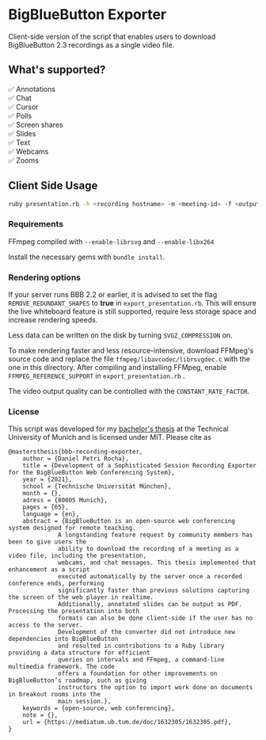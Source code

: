 
# BigBlueButton Exporter

Client-side version of the script that enables users to download BigBlueButton 2.3 recordings as a single video file.

## What's supported?

✅ Annotations <br  />
✅ Chat <br  />
✅ Cursor <br  />
✅ Polls <br  />
✅ Screen shares <br  />
✅ Slides<br  />
✅ Text <br  />
✅ Webcams <br  />
✅ Zooms <br  />

## Client Side Usage

```bash
ruby presentation.rb -h <recording hostname> -m <meeting-id> -f <output video filename>
```

### Requirements

FFmpeg compiled with `--enable-librsvg` and `--enable-libx264` <br  />

Install the necessary gems with `bundle install`. <br  />

###  Rendering options 
If your server runs BBB 2.2 or earlier, it is advised to set the flag `REMOVE_REDUNDANT_SHAPES` to **true** in `export_presentation.rb`. This will ensure the live whiteboard feature is still supported, require less storage space and increase rendering speeds.

Less data can be written on the disk by turning `SVGZ_COMPRESSION` on.

To make rendering faster and less resource-intensive, download FFMpeg's source code and replace the file `ffmpeg/libavcodec/librsvgdec.c` with the one in this directory. After compiling and installing FFMpeg, enable `FFMPEG_REFERENCE_SUPPORT` in `export_presentation.rb` .

The video output quality can be controlled with the `CONSTANT_RATE_FACTOR`.

### License

This script was developed for my [bachelor's thesis](https://mediatum.ub.tum.de/doc/1632305/1632305.pdf) at the Technical University of Munich and is licensed under MIT. Please cite as

```
@mastersthesis{bbb-recording-exporter,
	author = {Daniel Petri Rocha},
	title = {Development of a Sophisticated Session Recording Exporter for the BigBlueButton Web Conferencing System},
	year = {2021},
	school = {Technische Universität München},
	month = {},
	adress = {80805 Munich},
	pages = {65},
	language = {en},
	abstract = {BigBlueButton is an open-source web conferencing system designed for remote teaching.
              A longstanding feature request by community members has been to give users the
              ability to download the recording of a meeting as a video file, including the presentation,
              webcams, and chat messages. This thesis implemented that enhancement as a script
              executed automatically by the server once a recorded conference ends, performing
              significantly faster than previous solutions capturing the screen of the web player in realtime.
              Additionally, annotated slides can be output as PDF. Processing the presentation into both
              formats can also be done client-side if the user has no access to the server.
              Development of the converter did not introduce new dependencies into BigBlueButton
              and resulted in contributions to a Ruby library providing a data structure for efficient
              queries on intervals and FFmpeg, a command-line multimedia framework. The code
              offers a foundation for other improvements on BigBlueButton’s roadmap, such as giving
              instructors the option to import work done on documents in breakout rooms into the
              main session.},
	keywords = {open-source, web conferencing},
	note = {},
	url = {https://mediatum.ub.tum.de/doc/1632305/1632305.pdf},
}
```